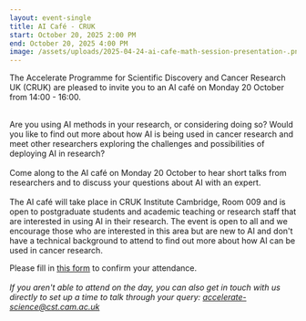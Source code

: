 ```yaml
---
layout: event-single
title: AI Café - CRUK
start: October 20, 2025 2:00 PM
end: October 20, 2025 4:00 PM
image: /assets/uploads/2025-04-24-ai-cafe-math-session-presentation-.png
---
```

The Accelerate Programme for Scientific Discovery and Cancer Research UK (CRUK) are pleased to invite you to an AI café on Monday 20 October from 14:00 - 16:00.

\
Are you using AI methods in your research, or considering doing so? Would you like to find out more about how AI is being used in cancer research and meet other researchers exploring the challenges and possibilities of deploying AI in research?\
\
Come along to the AI café on Monday 20 October to hear short talks from researchers and to discuss your questions about AI with an expert.\
\
T﻿he AI café will take place in CRUK Institute Cambridge, Room 009 and is open to postgraduate students and academic teaching or research staff that are interested in using AI in their research. The event is open to all and we encourage those who are interested in this area but are new to AI and don't have a technical background to attend to find out more about how AI can be used in cancer research.

P﻿lease fill in [this form](https://forms.office.com/Pages/ResponsePage.aspx?id=RQSlSfq9eUut41R7TzmG6en7pKp09EBBsQtSVzmKwwhUMjRNMlAzSFhCTUxSV09MSUpGSDFWWEo0Qy4u) to confirm your attendance. \
\
*If you aren't able to attend on the day, you can also get in touch with us directly to set up a time to talk through your query: accelerate-science@cst.cam.ac.uk*